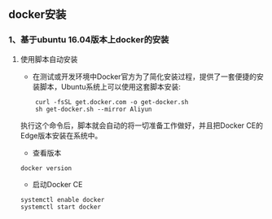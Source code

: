 ## docker安装

### 1、基于ubuntu 16.04版本上docker的安装
1. 使用脚本自动安装
    + 在测试或开发环境中Docker官方为了简化安装过程，提供了一套便捷的安装脚本，Ubuntu系统上可以使用这套脚本安装:
    ```shell 
        curl -fsSL get.docker.com -o get-docker.sh
        sh get-docker.sh --mirror Aliyun
    ```
    执行这个命令后，脚本就会自动的将一切准备工作做好，并且把Docker CE的Edge版本安装在系统中。
    
    + 查看版本
    ```shell 
    docker version
    ```
    
    + 启动Docker CE
    ```shell 
    systemctl enable docker
    systemctl start docker
    ```